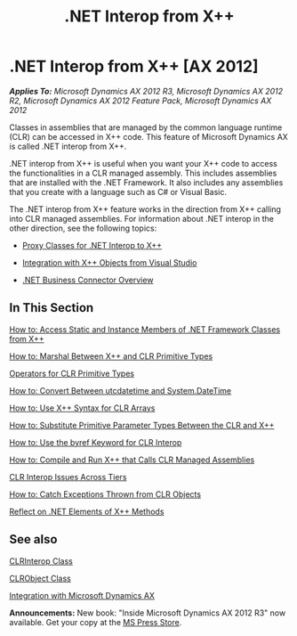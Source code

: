 ﻿---
title: .NET Interop from X++
TOCTitle: .NET Interop from X++
ms:assetid: 485f699f-b837-412f-b19f-a8a96f50c15d
ms:mtpsurl: https://msdn.microsoft.com/en-us/library/Cc598160(v=AX.60)
ms:contentKeyID: 35243104
ms.date: 05/18/2015
mtps_version: v=AX.60
---

# .NET Interop from X++ [AX 2012]


_**Applies To:** Microsoft Dynamics AX 2012 R3, Microsoft Dynamics AX 2012 R2, Microsoft Dynamics AX 2012 Feature Pack, Microsoft Dynamics AX 2012_

Classes in assemblies that are managed by the common language runtime (CLR) can be accessed in X++ code. This feature of Microsoft Dynamics AX is called .NET interop from X++.

.NET interop from X++ is useful when you want your X++ code to access the functionalities in a CLR managed assembly. This includes assemblies that are installed with the .NET Framework. It also includes any assemblies that you create with a language such as C\# or Visual Basic.

The .NET interop from X++ feature works in the direction from X++ calling into CLR managed assemblies. For information about .NET interop in the other direction, see the following topics:

  - [Proxy Classes for .NET Interop to X++](proxy-classes-for-net-interop-to-x.md)

  - [Integration with X++ Objects from Visual Studio](integration-with-x-objects-from-visual-studio.md)

  - [.NET Business Connector Overview](net-business-connector-overview.md)

## In This Section

[How to: Access Static and Instance Members of .NET Framework Classes from X++](how-to-access-static-and-instance-members-of-net-framework-classes-from-x.md)

[How to: Marshal Between X++ and CLR Primitive Types](how-to-marshal-between-x-and-clr-primitive-types.md)

[Operators for CLR Primitive Types](operators-for-clr-primitive-types.md)

[How to: Convert Between utcdatetime and System.DateTime](how-to-convert-between-utcdatetime-and-system-datetime.md)

[How to: Use X++ Syntax for CLR Arrays](how-to-use-x-syntax-for-clr-arrays.md)

[How to: Substitute Primitive Parameter Types Between the CLR and X++](how-to-substitute-primitive-parameter-types-between-the-clr-and-x.md)

[How to: Use the byref Keyword for CLR Interop](how-to-use-the-byref-keyword-for-clr-interop.md)

[How to: Compile and Run X++ that Calls CLR Managed Assemblies](how-to-compile-and-run-x-that-calls-clr-managed-assemblies.md)

[CLR Interop Issues Across Tiers](clr-interop-issues-across-tiers.md)

[How to: Catch Exceptions Thrown from CLR Objects](how-to-catch-exceptions-thrown-from-clr-objects.md)

[Reflect on .NET Elements of X++ Methods](reflect-on-net-elements-of-x-methods.md)

## See also

[CLRInterop Class](https://msdn.microsoft.com/en-us/library/gg803050\(v=ax.60\))

[CLRObject Class](https://msdn.microsoft.com/en-us/library/gg803404\(v=ax.60\))

[Integration with Microsoft Dynamics AX](integration-with-microsoft-dynamics-ax.md)

  
**Announcements:** New book: "Inside Microsoft Dynamics AX 2012 R3" now available. Get your copy at the [MS Press Store](https://www.microsoftpressstore.com/store/inside-microsoft-dynamics-ax-2012-r3-9780735685109).

